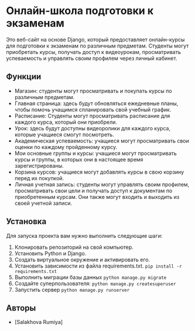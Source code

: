# Онлайн-школа подготовки к экзаменам

Это веб-сайт на основе Django, который предоставляет онлайн-курсы для подготовки к экзаменам по различным предметам. 
Студенты могут приобретать курсы, получать доступ к видеоурокам, просматривать успеваемость и управлять своим профилем через личный кабинет.

## Функции

- Магазин: студенты могут просматривать и покупать курсы по различным предметам.
- Главная страница: здесь будут обновляться ежедневные планы, чтобы помочь учащимся спланировать свой учебный график.
- Расписание: Студенты могут просматривать расписание для каждого курса, который они приобрели.
- Урок: здесь будут доступны видеоролики для каждого курса, которые учащиеся смогут посмотреть.
- Академическая успеваемость: учащиеся могут просматривать свои оценки по каждому пройденному курсу.
- Мои основные группы и курсы: учащиеся могут просматривать курсы и группы, в которых они в настоящее время зарегистрированы.
- Корзина курсов: учащиеся могут добавлять курсы в свою корзину перед их покупкой.
- Личная учетная запись: студенты могут управлять своим профилем, просматривать свои цели и получать доступ к документам по приобретенным курсам. Они также могут входить и выходить из своей учетной записи.

## Установка

Для запуска проекта вам нужно выполнить следующие шаги:

1. Клонировать репозиторий на свой компьютер.
2. Установить Python и Django.
3. Создать виртуальное окружение и активировать его.
4. Установить зависимости из файла requirements.txt. `pip install -r requirements.txt`
5. Выполнить миграции базы данных `python manage.py migrate`
6. Создайте суперпользователя: `python manage.py createsuperuser`
7. Запустить сервер `python manage.py runserver`

## Авторы

- [Salakhova Rumiya]

